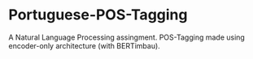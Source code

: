 # Portuguese-POS-Tagging
A Natural Language Processing assingment. POS-Tagging made using encoder-only architecture (with BERTimbau).
